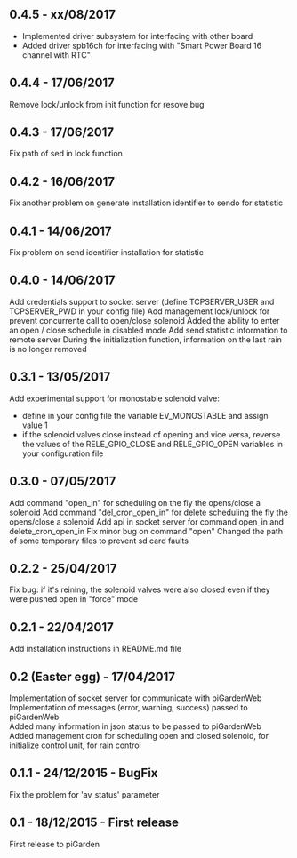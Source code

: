 ## 0.4.5 - xx/08/2017
- Implemented driver subsystem for interfacing with other board
- Added driver spb16ch for interfacing with "Smart Power Board 16 channel with RTC"

## 0.4.4 - 17/06/2017
Remove lock/unlock from init function for resove bug

## 0.4.3 - 17/06/2017
Fix path of sed in lock function

## 0.4.2 - 16/06/2017
Fix another problem on generate installation identifier to sendo for statistic

## 0.4.1 - 14/06/2017
Fix problem on send identifier installation for statistic

## 0.4.0 - 14/06/2017
Add credentials support to socket server (define TCPSERVER_USER and TCPSERVER_PWD in your config file)
Add management lock/unlock for prevent concurrente call to open/close solenoid
Added the ability to enter an open / close schedule in disabled mode
Add send statistic information to remote server
During the initialization function, information on the last rain is no longer removed

## 0.3.1 - 13/05/2017
Add experimental support for monostable solenoid valve:
- define in your config file the variable EV_MONOSTABLE and assign value 1
- if the solenoid valves close instead of opening and vice versa, reverse the values of the RELE_GPIO_CLOSE and RELE_GPIO_OPEN variables in your configuration file

## 0.3.0 - 07/05/2017
Add command "open_in" for scheduling on the fly the opens/close a solenoid
Add command "del_cron_open_in" for delete scheduling the fly the opens/close a solenoid
Add api in socket server for command open_in and delete_cron_open_in
Fix minor bug on command "open"
Changed the path of some temporary files to prevent sd card faults

## 0.2.2 - 25/04/2017
Fix bug: if it's reining, the solenoid valves were also closed even if they were pushed open in "force" mode

## 0.2.1 - 22/04/2017
Add installation instructions in README.md file  

## 0.2 (Easter egg) - 17/04/2017
Implementation of socket server for communicate with piGardenWeb  
Implementation of messages (error, warning, success) passed to piGardenWeb  
Added many information in json status to be passed to piGardenWeb  
Added management cron for scheduling open and closed solenoid, for initialize control unit, for rain control  

## 0.1.1 - 24/12/2015 - BugFix
Fix the problem for 'av_status' parameter

## 0.1 - 18/12/2015 - First release
First release to piGarden 

